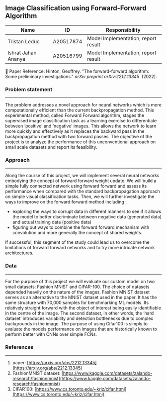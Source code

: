 
## **Image Classification using Forward-Forward Algorithm**

| Name | ID | Responsibility |
| --- | --- | --- |
| Tristan Leduc | A20517874 | Model Implementation, report result |
| Ishrat Jahan Ananya | A20516799 | Model Implementation, report result |

📌 Paper Reference: Hinton, Geoffrey. "The forward-forward algorithm: Some preliminary investigations." *arXiv preprint arXiv:2212.13345*
 (2022).

### Problem statement
---

The problem addresses a novel approach for neural networks which is more computationally efficient than the current backpropagation method. This experimental method, called Forward Forward algorithm, stages the supervised image classification task as a learning exercise to differentiate between ‘positive’ and ‘negative’ images. This allows the network to learn more quickly and effectively as it replaces the backward pass in the backpropagation method with two forward passes. The objective of the project is to analyze the performance of this unconventional approach on small scale datasets and report its feasibility. 

### Approach

---

Along the course of this project, we will implement several neural networks embodying the concept of forward forward weight update. We will build a simple fully connected network using forward forward and assess its performance when compared with the standard backpropagation approach on simple visual classification tasks. Then, we will further investigate the ways to improve on the forward forward method including :

- exploring the ways to corrupt data in different manners to see if it allows the model to better discriminate between negative data (generated data) and actual training data (positive data)
- figuring out ways to combine the forward forward mechanism with convolution and more generally the concept of shared weights.

If successful, this segment of the study could lead us to overcome the limitations of forward forward networks and to try more intricate network architectures. 

### Data

---

For the purpose of this project we will evaluate our custom model on two small datasets: Fashion MNIST and CIFAR-100. The choice of datasets depended heavily on the nature of the images. Fashion MNIST dataset serves as an alternative to the MNIST dataset used in the paper. It has the same structure with 70,000 samples for benchmarking ML models. Its relatively straight forward with the object of interest being easily identifiable in the centre of the image. The second dataset, in other words, the ‘hard dataset’ introduces variability and detection bottlenecks due to complex backgrounds in the image. The purpose of using Cifar100 is simply to evaluate the models performance on images that are historically known to perform better with CNNs over simple FCNs.

### References

---

1. paper: [https://arxiv.org/abs/2212.13345](https://arxiv.org/abs/2212.13345)
2. FashionMNIST dataset: [https://www.kaggle.com/datasets/zalando-research/fashionmnist](https://www.kaggle.com/datasets/zalando-research/fashionmnist)
3. CIFAR100: [https://www.cs.toronto.edu/~kriz/cifar.html](https://www.cs.toronto.edu/~kriz/cifar.html)
